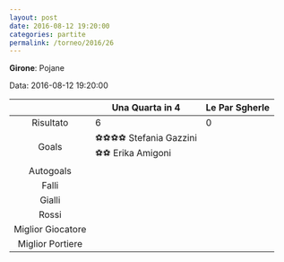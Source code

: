 ```yaml
---
layout: post
date: 2016-08-12 19:20:00
categories: partite
permalink: /torneo/2016/26
---
```

**Girone**: Pojane

Data: 2016-08-12 19:20:00

| | Una Quarta in 4 | Le Par Sgherle |
|:-----:|-----|-----|
Risultato|6|0
Goals|⚽⚽⚽⚽ Stefania Gazzini<br/>⚽⚽ Erika Amigoni|
Autogoals||
Falli||
Gialli||
Rossi||
Miglior Giocatore||
Miglior Portiere||
